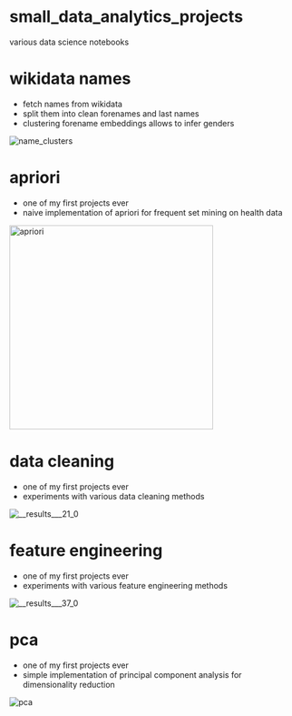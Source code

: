 # small_data_analytics_projects
various data science notebooks 

# wikidata names
- fetch names from wikidata
- split them into clean forenames and last names
- clustering forename embeddings allows to infer genders

![name_clusters](https://github.com/MilanKalkenings/small_data_analytics_projects/assets/70267800/6bac44a6-42d0-4d74-bddb-71c068d650ef)



# apriori
- one of my first projects ever 
- naive implementation of apriori for frequent set mining on health data

<img width="359" alt="apriori" src="https://github.com/MilanKalkenings/small_data_analytics_projects/assets/70267800/e25186f6-b721-4a3c-8783-29ed0013db0c">

# data cleaning
- one of my first projects ever
- experiments with various data cleaning methods 

![__results___21_0](https://github.com/MilanKalkenings/small_data_analytics_projects/assets/70267800/2c4f0a65-9502-44b9-975d-97f1a6218099)

# feature engineering
- one of my first projects ever 
- experiments with various feature engineering methods 

![__results___37_0](https://github.com/MilanKalkenings/small_data_analytics_projects/assets/70267800/fe5443b9-5d33-4a61-9c3a-0b95afc4a8b3)

# pca
- one of my first projects ever
- simple implementation of principal component analysis for dimensionality reduction

![pca](https://github.com/MilanKalkenings/small_data_analytics_projects/assets/70267800/5021b150-e06b-4c93-af76-f68016b2739f)
